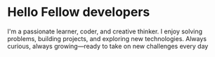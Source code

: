# Hello Fellow developers
I'm a passionate learner, coder, and creative thinker. I enjoy solving problems, building projects, and exploring new technologies. Always curious, always growing—ready to take on new challenges every day